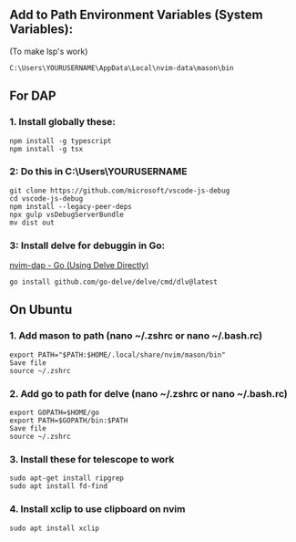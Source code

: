 ## Add to Path Environment Variables (System Variables):
(To make lsp's work)
```
C:\Users\YOURUSERNAME\AppData\Local\nvim-data\mason\bin 
```

## For DAP
### 1. Install globally these:
```
npm install -g typescript
npm install -g tsx
```
### 2: Do this in C:\Users\YOURUSERNAME
```
git clone https://github.com/microsoft/vscode-js-debug
cd vscode-js-debug
npm install --legacy-peer-deps
npx gulp vsDebugServerBundle
mv dist out
```
### 3: Install delve for debuggin in Go: 
[nvim-dap - Go (Using Delve Directly)](https://github.com/mfussenegger/nvim-dap/wiki/Debug-Adapter-installation#go-using-delve-directly)
```
go install github.com/go-delve/delve/cmd/dlv@latest
```
## On Ubuntu
### 1. Add mason to path (nano ~/.zshrc or nano ~/.bash.rc)
```
export PATH="$PATH:$HOME/.local/share/nvim/mason/bin"
Save file
source ~/.zshrc
```
### 2. Add go to path for delve (nano ~/.zshrc or nano ~/.bash.rc)
```
export GOPATH=$HOME/go
export PATH=$GOPATH/bin:$PATH
Save file
source ~/.zshrc
```

### 3. Install these for telescope to work
```
sudo apt-get install ripgrep
sudo apt install fd-find
```

### 4. Install xclip to use clipboard on nvim
```
sudo apt install xclip
```
